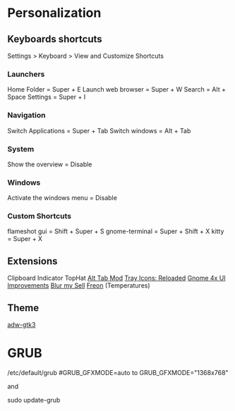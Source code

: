 # Personalization
## Keyboards shortcuts
Settings > Keyboard > View and Customize Shortcuts

### Launchers
Home Folder = Super + E
Launch web browser = Super + W
Search = Alt + Space
Settings = Super + I

### Navigation
Switch Applications = Super + Tab
Switch windows = Alt + Tab

### System
Show the overview = Disable

### Windows
Activate the windows menu = Disable

### Custom Shortcuts
flameshot gui = Shift + Super + S 
gnome-terminal = Super +  Shift + X
kitty = Super + X

## Extensions
Clipboard Indicator
TopHat
[Alt Tab Mod](https://extensions.gnome.org/extension/4007/alttab-mod/)
[Tray Icons: Reloaded](https://extensions.gnome.org/extension/2890/tray-icons-reloaded)
[Gnome 4x UI Improvements](https://extensions.gnome.org/extension/4158/gnome-40-ui-improvements/)
[Blur my Sell](https://extensions.gnome.org/extension/3193/blur-my-shell/)
[Freon](https://extensions.gnome.org/extension/841/freon/) (Temperatures)

## Theme
[adw-gtk3](https://github.com/lassekongo83/adw-gtk3)

# GRUB
/etc/default/grub
#GRUB_GFXMODE=auto
to
GRUB_GFXMODE="1368x768"

and

sudo update-grub

